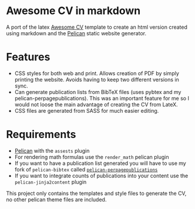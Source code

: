Awesome CV in markdown 
==============

A port of the latex [Awesome CV](https://github.com/posquit0/Awesome-CV) template to create an html version created using markdown and the [Pelican](https://github.com/getpelican/pelican) static website generator. 

# Features

* CSS styles for both web and print. Allows creation of PDF by simply printing the website. Avoids having to keep two different versions in sync.
* Can generate publication lists from BibTeX files (uses pybtex and my pelican-perpagepublications). This was an important feature for me so I would not loose the main advantage of creating the CV from LateX.
* CSS files are generated from SASS for much easier editing.

Requirements
============

* [Pelican](https://github.com/getpelican/pelican) with the `assests` plugin
* For rendering math formulas use the `render_math` pelican plugin
* If you want to have a publication list generated you will have to use my fork of `pelican-bibtex` called [`pelican-perpagepublications`](https://github.com/cycomanic/pelican-perpublications) 
* If you want to integrate counts of publications into your content use the `pelican-jinja2content` plugin


This project only contains the templates and style files to generate the CV, no other pelican theme files are included. 
